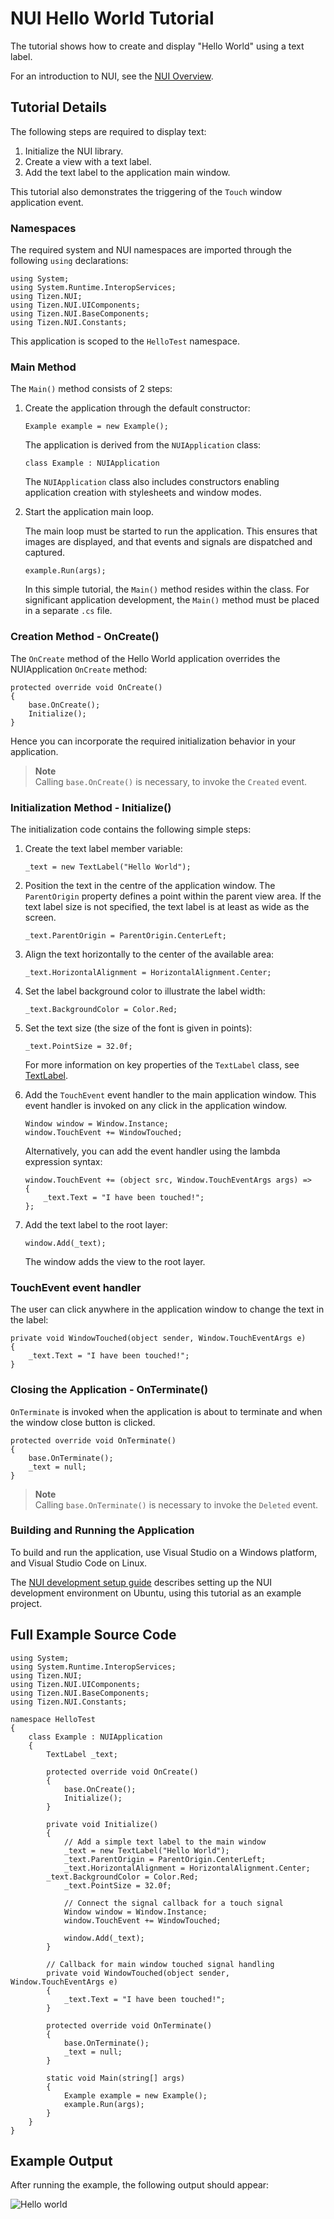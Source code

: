 # NUI Hello World Tutorial

The tutorial shows how to create and display "Hello World" using a text label.

For an introduction to NUI, see the [NUI Overview](NUIoverview.md).

<a name="tutorial"></a>
## Tutorial Details 

The following steps are required to display text:

1.  Initialize the NUI library.
2.  Create a view with a text label.
3.  Add the text label to the application main window.

This tutorial also demonstrates the triggering of the `Touch` window application event.

### Namespaces

The required system and NUI namespaces are imported through the following `using` declarations:

``` 
using System;
using System.Runtime.InteropServices;
using Tizen.NUI;
using Tizen.NUI.UIComponents;
using Tizen.NUI.BaseComponents;
using Tizen.NUI.Constants;
```

This application is scoped to the `HelloTest` namespace.

### Main Method

The `Main()` method consists of 2 steps:

1.  Create the application through the default constructor:

    ``` 
    Example example = new Example();
    ```

    The application is derived from the `NUIApplication` class:

    ``` 
    class Example : NUIApplication
    ```

    The `NUIApplication` class also includes constructors enabling application creation with stylesheets and window modes.

2.  Start the application main loop.

    The main loop must be started to run the application. This ensures that images are displayed, and that events and signals are dispatched and captured.

    ``` 
    example.Run(args);
    ```

    In this simple tutorial, the `Main()` method resides within the class. For significant application development, the `Main()` method must be placed in a separate `.cs` file.

### Creation Method - OnCreate()

The `OnCreate` method of the Hello World application overrides the NUIApplication `OnCreate` method:

``` 
protected override void OnCreate()
{
    base.OnCreate();
    Initialize();
}
```

Hence you can incorporate the required initialization behavior in your application.

> **Note**   
> Calling `base.OnCreate()` is necessary, to invoke the `Created` event.

### Initialization Method - Initialize()

The initialization code contains the following simple steps:

1.  Create the text label member variable:

    ``` 
    _text = new TextLabel("Hello World");
    ```

2.  Position the text in the centre of the application window. The `ParentOrigin` property defines a point within the parent view area. If the text label size is not specified, the text label is at least as wide as the screen.

    ``` 
    _text.ParentOrigin = ParentOrigin.CenterLeft;
    ```

3.  Align the text horizontally to the center of the available area:

    ``` 
    _text.HorizontalAlignment = HorizontalAlignment.Center;
    ```

4.  Set the label background color to illustrate the label width:

    ``` 
    _text.BackgroundColor = Color.Red;
    ```

5.  Set the text size (the size of the font is given in points):

    ``` 
    _text.PointSize = 32.0f;
    ```

    For more information on key properties of the `TextLabel` class, see [TextLabel](textlabel.md).

6.  Add the `TouchEvent` event handler to the main application window. This event handler is invoked on any click in the application window.

    ``` 
    Window window = Window.Instance;
    window.TouchEvent += WindowTouched;
    ```

    Alternatively, you can add the event handler using the lambda expression syntax:

    ``` 
    window.TouchEvent += (object src, Window.TouchEventArgs args) =>
    {
        _text.Text = "I have been touched!";
    };
    ```

7.  Add the text label to the root layer:

    ``` 
    window.Add(_text);
    ```

    The window adds the view to the root layer.

### TouchEvent event handler

The user can click anywhere in the application window to change the text in the label:

``` 
private void WindowTouched(object sender, Window.TouchEventArgs e)
{
    _text.Text = "I have been touched!";
}
```

### Closing the Application - OnTerminate()

`OnTerminate` is invoked when the application is about to terminate and when the window close button is clicked.

``` 
protected override void OnTerminate()
{
    base.OnTerminate();
    _text = null;
}
```

> **Note**   
> Calling `base.OnTerminate()` is necessary to invoke the `Deleted` event.

### Building and Running the Application

To build and run the application, use Visual Studio on a Windows platform, and Visual Studio Code on Linux.

The [NUI development setup guide](setup-ubuntu.md) describes setting up the NUI development environment on Ubuntu, using this tutorial as an example project.

<a name="fullcode"></a>
## Full Example Source Code 

``` 
using System;
using System.Runtime.InteropServices;
using Tizen.NUI;
using Tizen.NUI.UIComponents;
using Tizen.NUI.BaseComponents;
using Tizen.NUI.Constants;

namespace HelloTest
{
    class Example : NUIApplication
    {
        TextLabel _text;

        protected override void OnCreate()
        {
            base.OnCreate();
            Initialize();
        }

        private void Initialize()
        {
            // Add a simple text label to the main window
            _text = new TextLabel("Hello World");
            _text.ParentOrigin = ParentOrigin.CenterLeft;
            _text.HorizontalAlignment = HorizontalAlignment.Center;
        _text.BackgroundColor = Color.Red;
            _text.PointSize = 32.0f;

            // Connect the signal callback for a touch signal
            Window window = Window.Instance;
            window.TouchEvent += WindowTouched;

            window.Add(_text);
        }

        // Callback for main window touched signal handling
        private void WindowTouched(object sender, Window.TouchEventArgs e)
        {
            _text.Text = "I have been touched!";
        }

        protected override void OnTerminate()
        {
            base.OnTerminate();
            _text = null;
        }

        static void Main(string[] args)
        {
            Example example = new Example();
            example.Run(args);
        }
    }
}
```

<a name="output"></a>
## Example Output

After running the example, the following output should appear:

![Hello world](media/hello-world.png)

